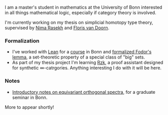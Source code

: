 I am a master's student in mathematics at the University of Bonn interested in all things mathematical logic, especially if category theory is involved. 

I'm currently working on my thesis on simplicial homotopy type theory, supervised by [Nima Rasekh](https://guests.mpim-bonn.mpg.de/rasekh/) and [Floris van Doorn](http://florisvandoorn.com/).

### Formalization 
* I've worked with [Lean](http://lean-lang.org) for a [course](https://github.com/fpvandoorn/LeanCourse23/) in Bonn and [formalized Fodor's lemma](https://github.com/thchatzidiamantis/LeanCourse23/tree/master/LeanCourse/Project), a set-theoretic property of a special class of "big" sets.
* As part of my thesis project I'm learning [Rzk](https://rzk-lang.github.io/rzk/en/v0.7.4/), a proof assistant designed for synthetic ∞-catrgories. Anything interesting I do with it will be here.

### Notes
* [Introductory notes on equivariant orthogonal spectra](https://github.com/thchatzidiamantis/Notes/blob/main/equivariant/equivariant.pdf), for a graduate seminar in Bonn.

More to appear shortly!
